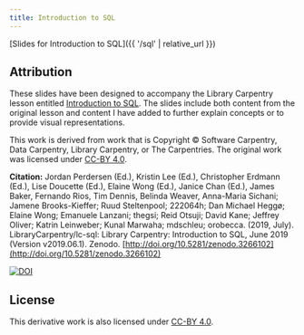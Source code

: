 ```yaml
---
title: Introduction to SQL
---
```


[Slides for Introduction to SQL]({{ '/sql' | relative_url }})

## Attribution

These slides have been designed to accompany the Library Carpentry lesson entitled [Introduction to SQL](https://librarycarpentry.org/lc-sql/). The slides include both content from the original lesson and content I have added to further explain concepts or to provide visual representations.

This work is derived from work that is Copyright © Software Carpentry, Data Carpentry, Library Carpentry, or The Carpentries. The original work was licensed under [CC-BY 4.0](https://creativecommons.org/licenses/by/4.0/).

**Citation:** Jordan Perdersen (Ed.), Kristin Lee (Ed.), Christopher Erdmann (Ed.), Lise Doucette (Ed.), Elaine Wong (Ed.), Janice Chan (Ed.), James Baker, Fernando Rios, Tim Dennis, Belinda Weaver, Anna-Maria Sichani; Jamene Brooks-Kieffer; Ruud Steltenpool; 222064h; Dan Michael Heggø;  Elaine Wong; Emanuele Lanzani; thegsi; Reid Otsuji; David Kane; Jeffrey Oliver; Katrin Leinweber; Kunal Marwaha; mdschleu; orobecca. (2019, July). LibraryCarpentry/lc-sql: Library Carpentry: Introduction to SQL, June 2019 (Version v2019.06.1). Zenodo. [http://doi.org/10.5281/zenodo.3266102](http://doi.org/10.5281/zenodo.3266102)

[![DOI](https://zenodo.org/badge/DOI/10.5281/zenodo.3266102.svg)](https://doi.org/10.5281/zenodo.3266102)

## License

This derivative work is also licensed under [CC-BY 4.0](https://creativecommons.org/licenses/by/4.0/).
